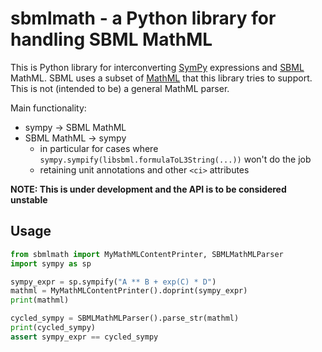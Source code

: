 # sbmlmath - a Python library for handling SBML MathML

This is Python library for interconverting [SymPy](https://github.com/sympy/sympy/) 
expressions and [SBML](https://sbml.org/) MathML. 
SBML uses a subset of [MathML](https://www.w3.org/Math/) that this library 
tries to support. This is not (intended to be) a general MathML parser. 

Main functionality:

* sympy -> SBML MathML
* SBML MathML -> sympy
  * in particular for cases where `sympy.sympify(libsbml.formulaToL3String(...))` 
    won't do the job
  * retaining unit annotations and other `<ci>` attributes

**NOTE: This is under development and the API is to be considered unstable**

## Usage

```python
from sbmlmath import MyMathMLContentPrinter, SBMLMathMLParser
import sympy as sp

sympy_expr = sp.sympify("A ** B + exp(C) * D")
mathml = MyMathMLContentPrinter().doprint(sympy_expr)
print(mathml)

cycled_sympy = SBMLMathMLParser().parse_str(mathml)
print(cycled_sympy)
assert sympy_expr == cycled_sympy
```
